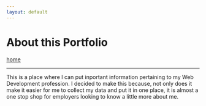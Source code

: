 ```yaml
---
layout: default
---
```


# About this Portfolio

[home](./)

---

This is a place where I can put inportant information pertaining to my Web Development profession. I decided to make this because, not only does it make it easier for me to collect my data and put it in one place, it is almost a one stop shop for employers looking to know a little more about me.